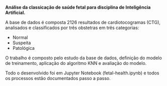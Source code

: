 **Análise da classicação de saúde fetal para disciplina de Inteligência Artificial.**

A base de dados é composta 2126 resultados de cardiotocogramas (CTG), analisados e classificados por três obstetras em três categorias:
- Normal
- Suspeita
- Patológica

O trabalho é composto pelo estudo da base de dados, definição do modelo de treinamento, aplicação do algoritmo KNN e avaliação do modelo.

Todo o desenvolvido foi em Jupyter Notebook (fetal-health.ipynb) e todos os processos estão documentados passo a passo.
